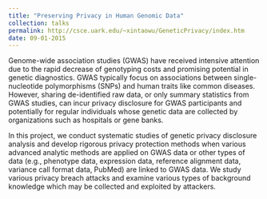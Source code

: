 ```yaml
---
title: "Preserving Privacy in Human Genomic Data"
collection: talks
permalink: http://csce.uark.edu/~xintaowu/GeneticPrivacy/index.htm
date: 09-01-2015
---
```


Genome-wide association studies (GWAS) have received intensive attention due to the rapid decrease of genotyping costs and promising potential in genetic diagnostics. GWAS typically focus on associations between single-nucleotide polymorphisms (SNPs) and human traits like common diseases. However, sharing de-identified raw data, or only summary statistics from GWAS studies, can incur privacy disclosure for GWAS participants and potentially for regular individuals whose genetic data are collected by organizations such as hospitals or gene banks.

In this project, we conduct systematic studies of genetic privacy disclosure analysis and develop rigorous privacy protection methods when various advanced analytic methods are applied on GWAS data or other types of data (e.g., phenotype data, expression data, reference alignment data, variance call format data, PubMed) are linked to GWAS data.  We study various privacy breach attacks and examine various types of background knowledge which may be collected and exploited by attackers. 
